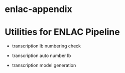 # enlac-appendix

# Utilities for ENLAC Pipeline

- transcription lb numbering check

- transcription auto number lb

- transcription model generation
